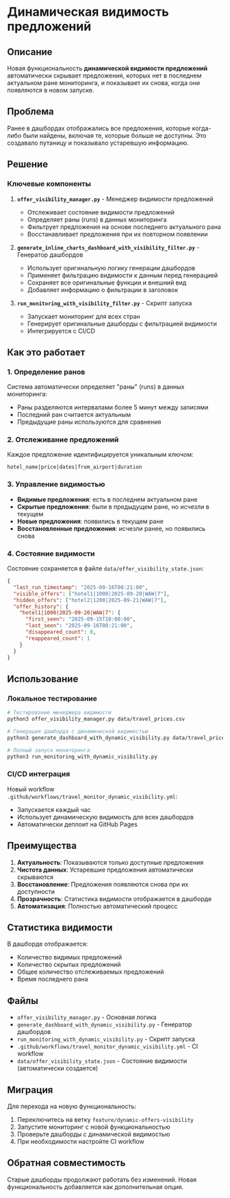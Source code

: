 # Динамическая видимость предложений

## Описание

Новая функциональность **динамической видимости предложений** автоматически скрывает предложения, которых нет в последнем актуальном ране мониторинга, и показывает их снова, когда они появляются в новом запуске.

## Проблема

Ранее в дашбордах отображались все предложения, которые когда-либо были найдены, включая те, которые больше не доступны. Это создавало путаницу и показывало устаревшую информацию.

## Решение

### Ключевые компоненты

1. **`offer_visibility_manager.py`** - Менеджер видимости предложений
   - Отслеживает состояние видимости предложений
   - Определяет раны (runs) в данных мониторинга
   - Фильтрует предложения на основе последнего актуального рана
   - Восстанавливает предложения при их повторном появлении

2. **`generate_inline_charts_dashboard_with_visibility_filter.py`** - Генератор дашбордов
   - Использует оригинальную логику генерации дашбордов
   - Применяет фильтрацию видимости к данным перед генерацией
   - Сохраняет все оригинальные функции и внешний вид
   - Добавляет информацию о фильтрации в заголовок

3. **`run_monitoring_with_visibility_filter.py`** - Скрипт запуска
   - Запускает мониторинг для всех стран
   - Генерирует оригинальные дашборды с фильтрацией видимости
   - Интегрируется с CI/CD

## Как это работает

### 1. Определение ранов

Система автоматически определяет "раны" (runs) в данных мониторинга:
- Раны разделяются интервалами более 5 минут между записями
- Последний ран считается актуальным
- Предыдущие раны используются для сравнения

### 2. Отслеживание предложений

Каждое предложение идентифицируется уникальным ключом:
```
hotel_name|price|dates|from_airport|duration
```

### 3. Управление видимостью

- **Видимые предложения**: есть в последнем актуальном ране
- **Скрытые предложения**: были в предыдущем ране, но исчезли в текущем
- **Новые предложения**: появились в текущем ране
- **Восстановленные предложения**: исчезли ранее, но появились снова

### 4. Состояние видимости

Состояние сохраняется в файле `data/offer_visibility_state.json`:
```json
{
  "last_run_timestamp": "2025-09-16T08:21:00",
  "visible_offers": ["hotel1|1000|2025-09-20|WAW|7"],
  "hidden_offers": ["hotel2|1200|2025-09-21|WAW|7"],
  "offer_history": {
    "hotel1|1000|2025-09-20|WAW|7": {
      "first_seen": "2025-09-15T10:00:00",
      "last_seen": "2025-09-16T08:21:00",
      "disappeared_count": 0,
      "reappeared_count": 1
    }
  }
}
```

## Использование

### Локальное тестирование

```bash
# Тестирование менеджера видимости
python3 offer_visibility_manager.py data/travel_prices.csv

# Генерация дашборда с динамической видимостью
python3 generate_dashboard_with_dynamic_visibility.py data/travel_prices.csv index_dynamic.html

# Полный запуск мониторинга
python3 run_monitoring_with_dynamic_visibility.py
```

### CI/CD интеграция

Новый workflow `.github/workflows/travel_monitor_dynamic_visibility.yml`:
- Запускается каждый час
- Использует динамическую видимость для всех дашбордов
- Автоматически деплоит на GitHub Pages

## Преимущества

1. **Актуальность**: Показываются только доступные предложения
2. **Чистота данных**: Устаревшие предложения автоматически скрываются
3. **Восстановление**: Предложения появляются снова при их доступности
4. **Прозрачность**: Статистика видимости отображается в дашборде
5. **Автоматизация**: Полностью автоматический процесс

## Статистика видимости

В дашборде отображается:
- Количество видимых предложений
- Количество скрытых предложений
- Общее количество отслеживаемых предложений
- Время последнего рана

## Файлы

- `offer_visibility_manager.py` - Основная логика
- `generate_dashboard_with_dynamic_visibility.py` - Генератор дашбордов
- `run_monitoring_with_dynamic_visibility.py` - Скрипт запуска
- `.github/workflows/travel_monitor_dynamic_visibility.yml` - CI workflow
- `data/offer_visibility_state.json` - Состояние видимости (автоматически создается)

## Миграция

Для перехода на новую функциональность:

1. Переключитесь на ветку `feature/dynamic-offers-visibility`
2. Запустите мониторинг с новой функциональностью
3. Проверьте дашборды с динамической видимостью
4. При необходимости настройте CI workflow

## Обратная совместимость

Старые дашборды продолжают работать без изменений. Новая функциональность добавляется как дополнительная опция.
